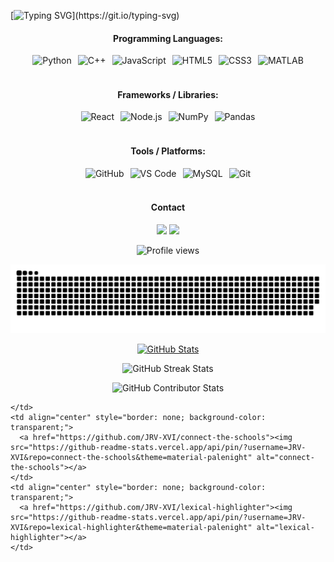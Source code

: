 
<!-- Texto animado de bienvenida -->
[![Typing SVG](https://readme-typing-svg.herokuapp.com?font=Fira+Code&pause=1000&color=c792ea&width=435&lines=Hi%2C+my+name+is+Gael.+;Welcome+to+my+GitHub+profile.)](https://git.io/typing-svg)

<!-- Programming Languages -->
<h4 align="center">Programming Languages:</h4>
<div align="center" style="display: flex; flex-wrap: wrap; gap: 10px; justify-content: center;">
  <img alt="Python" height="35" src="https://img.shields.io/badge/-Python-3776AB?style=for-the-badge&logo=python&logoColor=white">
  <img alt="C++" height="35" src="https://img.shields.io/badge/-C%2B%2B-00599C?style=for-the-badge&logo=cplusplus&logoColor=white">
  <img alt="JavaScript" height="35" src="https://img.shields.io/badge/-JavaScript-F7DF1E?style=for-the-badge&logo=javascript&logoColor=black">
  <img alt="HTML5" height="35" src="https://img.shields.io/badge/-HTML5-E34F26?style=for-the-badge&logo=html5&logoColor=white">
  <img alt="CSS3" height="35" src="https://img.shields.io/badge/-CSS3-1572B6?style=for-the-badge&logo=css3&logoColor=white">
  <img alt="MATLAB" height="35" src="https://img.shields.io/badge/-MATLAB-0076A8?style=for-the-badge&logo=matlab&logoColor=white">
</div>

<!-- Frameworks and Libraries -->
<h4 align="center">Frameworks / Libraries:</h4>
<div align="center" style="display: flex; flex-wrap: wrap; gap: 10px; justify-content: center;">
  <img alt="React" height="35" src="https://img.shields.io/badge/-React-61DAFB?style=for-the-badge&logo=react&logoColor=black">
  <img alt="Node.js" height="35" src="https://img.shields.io/badge/-Node.js-339933?style=for-the-badge&logo=node.js&logoColor=white">
  <img alt="NumPy" height="35" src="https://img.shields.io/badge/-NumPy-013243?style=for-the-badge&logo=numpy&logoColor=white">
  <img alt="Pandas" height="35" src="https://img.shields.io/badge/-Pandas-150458?style=for-the-badge&logo=pandas&logoColor=white">
</div>

<!-- Tools and Technologies -->
<h4 align="center">Tools / Platforms:</h4>
<div align="center" style="display: flex; flex-wrap: wrap; gap: 10px; justify-content: center;">
  <img alt="GitHub" height="35" src="https://img.shields.io/badge/-GitHub-181717?style=for-the-badge&logo=github&logoColor=white">
  <img alt="VS Code" height="35" src="https://img.shields.io/badge/-VS%20Code-007ACC?style=for-the-badge&logo=visualstudiocode&logoColor=white">
  <img alt="MySQL" height="35" src="https://img.shields.io/badge/-MySQL-4479A1?style=for-the-badge&logo=mysql&logoColor=white">
  <img alt="Git" height="35" src="https://img.shields.io/badge/-Git-F05032?style=for-the-badge&logo=git&logoColor=white">
</div>

  <!-- Contacto -->
  <h4 align="center">Contact</h4>
  <div align="center"> 
    <a href="https://www.linkedin.com/in/gael-cumplido/" target="_blank"><img src="https://img.shields.io/badge/-LinkedIn-%230077B5?style=for-the-badge&logo=linkedin&logoColor=white" target="_blank"></a> 
    <a href="mailto:gaelmendo59@gmail.com"><img src="https://img.shields.io/badge/-Gmail-%23333?style=for-the-badge&logo=gmail&logoColor=white" target="_blank"></a>
  </div>

<p align="center">
  <img src="https://komarev.com/ghpvc/?username=Gcumplido59&color=c792ea&style=for-the-badge" alt="Profile views" />
</p>


<picture>
  <source
    media="(prefers-color-scheme: dark)"
    srcset="https://raw.githubusercontent.com/MarioFengW/MarioFengW/output/github-contribution-grid-snake-dark.svg"
  />
  <source
    media="(prefers-color-scheme: light)"
    srcset="https://raw.githubusercontent.com/MarioFengW/MarioFengW/output/github-contribution-grid-snake.svg"
  />
  <img
    alt="github contribution grid snake animation"
    src="https://raw.githubusercontent.com/MarioFengW/MarioFengW/output/github-contribution-grid-snake.svg"
  />
</picture>
</div>

<!-- GitHub Stats and Contribution Stats Side by Side -->
<p align="center">
  <!-- GitHub Stats Card -->
  <a href="https://github.com/anuraghazra/github-readme-stats">
    <img 
      src="https://github-readme-stats.vercel.app/api?username=Gcumplido59&show_icons=true&show=prs_merged_percentage&rank_icon=github&theme=material-palenight" 
      alt="GitHub Stats" 
      width="400"
    />
  </a>
</p>

<p align="center">
  <!-- GitHub Streak Stats -->
  <img 
    src="https://nirzak-streak-stats.vercel.app/?user=Gcumplido59&theme=material-palenight&hide_border=false" 
    alt="GitHub Streak Stats" 
    width="400"
  />
</p>

<p align="center">
  <!-- GitHub Contributor Stats -->
  <img 
    src="https://github-contributor-stats.vercel.app/api?username=Gcumplido59&limit=5&theme=material-palenight&combine_all_yearly_contributions=true" 
    alt="GitHub Contributor Stats" 
    width="400"
  />
</p>

<!-- Optional: WakaTime Stats (currently commented out) -->
<!--
<p align="center">
  <a href="https://github.com/anuraghazra/github-readme-stats">
    <img 
      src="https://github-readme-stats.vercel.app/api/wakatime?username=MarioFengW" 
      alt="WakaTime Stats" 
      width="400"
    />
  </a>
</p>
-->
    </td>
    <td align="center" style="border: none; background-color: transparent;">
      <a href="https://github.com/JRV-XVI/connect-the-schools"><img src="https://github-readme-stats.vercel.app/api/pin/?username=JRV-XVI&repo=connect-the-schools&theme=material-palenight" alt="connect-the-schools"></a>
    </td>
    <td align="center" style="border: none; background-color: transparent;">
      <a href="https://github.com/JRV-XVI/lexical-highlighter"><img src="https://github-readme-stats.vercel.app/api/pin/?username=JRV-XVI&repo=lexical-highlighter&theme=material-palenight" alt="lexical-highlighter"></a>
    </td>
  </tr>
</table>
